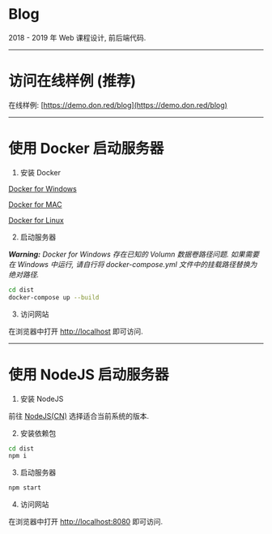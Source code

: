 # Blog

2018 - 2019 年 Web 课程设计, 前后端代码.

---

# 访问在线样例 **(推荐)**

在线样例: [https://demo.don.red/blog](https://demo.don.red/blog)

---

# 使用 Docker 启动服务器

1. 安装 Docker

[Docker for Windows](https://hub.docker.com/editions/community/docker-ce-desktop-windows)

[Docker for MAC](https://hub.docker.com/editions/community/docker-ce-desktop-mac)

[Docker for Linux](https://docs.docker.com/install/)

2. 启动服务器

***Warning:** Docker for Windows 存在已知的 Volumn 数据卷路径问题. 如果需要在 Windows 中运行, 请自行将 docker-compose.yml 文件中的挂载路径替换为绝对路径.*

```bash
cd dist
docker-compose up --build
```

3. 访问网站

在浏览器中打开 [http://localhost](http://localhost) 即可访问.

---

# 使用 NodeJS 启动服务器

1. 安装 NodeJS

前往 [NodeJS(CN)](http://nodejs.cn/download/) 选择适合当前系统的版本.

2. 安装依赖包

```bash
cd dist
npm i
```

3. 启动服务器

```bash
npm start
```

4. 访问网站

在浏览器中打开 [http://localhost:8080](http://localhost:8080) 即可访问.
